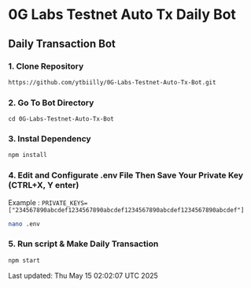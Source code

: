 # 0G Labs Testnet Auto Tx Daily Bot 

## Daily Transaction Bot


### 1. Clone Repository

```bash
https://github.com/ytbiilly/0G-Labs-Testnet-Auto-Tx-Bot.git
```

### 2. Go To Bot Directory
```
cd 0G-Labs-Testnet-Auto-Tx-Bot
```

### 3. Instal Dependency

```bash
npm install
```

### 4. Edit and Configurate .env File Then Save Your Private Key (CTRL+X, Y enter)
Example : `PRIVATE_KEYS=["234567890abcdef1234567890abcdef1234567890abcdef1234567890abcdef"]`
```bash
nano .env
```

### 5. Run script & Make Daily Transaction

```bash
npm start
```

Last updated: Thu May 15 02:02:07 UTC 2025
